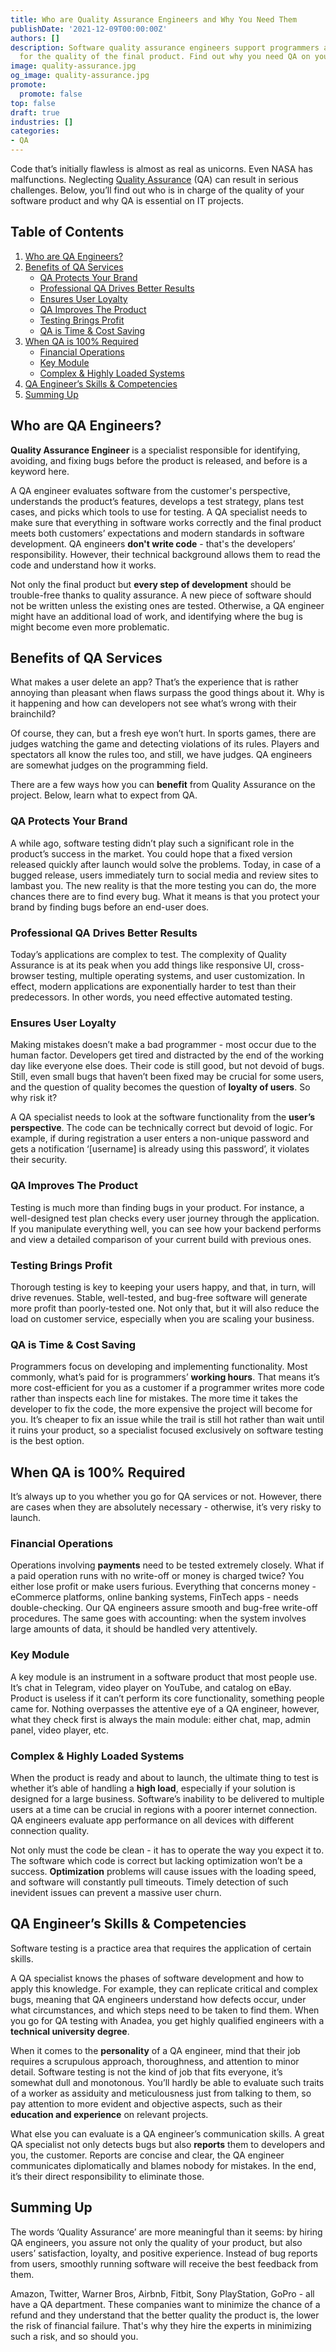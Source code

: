 ```yaml
---
title: Who are Quality Assurance Engineers and Why You Need Them
publishDate: '2021-12-09T00:00:00Z'
authors: []
description: Software quality assurance engineers support programmers and take responsibility
  for the quality of the final product. Find out why you need QA on your project.
image: quality-assurance.jpg
og_image: quality-assurance.jpg
promote:
  promote: false
top: false
draft: true
industries: []
categories:
- QA
---
```

Code that’s initially flawless is almost as real as unicorns. Even NASA has malfunctions. Neglecting [Quality Assurance](https://anadea.info/services/quality-assurance) (QA) can result in serious challenges. Below, you’ll find out who is in charge of the quality of your software product and why QA is essential on IT projects.

<script type="application/ld+json">
{
 "@context": "https://schema.org",
 "@type": "Article",
 "author": "Margareth",
 "name": "Who are Quality Assurance Engineers and Why You Need Them for Your Project"
}
</script>

<h2>Table of Contents</h2>
<ol>
<li><a href="#who-are">Who are QA Engineers?</a></li>
<li><a href="#benefits">Benefits of QA Services</a>
<ul>
<li><a href="#protects">QA Protects Your Brand</a></li>
<li><a href="#better-results">Professional QA Drives Better Results</a></li>
<li><a href="#loyalty">Ensures User Loyalty</a></li>
<li><a href="#improves-product">QA Improves The Product</a></li>
<li><a href="#profit">Testing Brings Profit</a>
<li><a href="#time-cost">QA is Time & Cost Saving</a>
</ul>
</li>
<li><a href="#100%">When QA is 100% Required</a>
<ul>
<li><a href="#money">Financial Operations</a></li>
<li><a href="#key-module">Key Module</a></li>
<li><a href="#complex-systems">Complex & Highly Loaded Systems</a></li>
</ul>
</li>
<li><a href="#skills">QA Engineer’s Skills & Competencies</a></li>
<li><a href="#fin">Summing Up</a></li>
</ol>

<a name="who-are"></a>
## Who are QA Engineers?
__Quality Assurance Engineer__ is a specialist responsible for identifying, avoiding, and fixing bugs before the product is released, and before is a keyword here.

A QA engineer evaluates software from the customer's perspective, understands the product’s features, develops a test strategy, plans test cases, and picks which tools to use for testing. A QA specialist needs to make sure that everything in software works correctly and the final product meets both customers’ expectations and modern standards in software development. QA engineers __don't write code__ - that's the developers’ responsibility. However, their technical background allows them to read the code and understand how it works.

Not only the final product but __every step of development__ should be trouble-free thanks to quality assurance. A new piece of software should not be written unless the existing ones are tested. Otherwise, a QA engineer might have an additional load of work, and identifying where the bug is might become even more problematic.

<a name="benefits"></a>
## Benefits of QA Services
What makes a user delete an app? That’s the experience that is rather annoying than pleasant when flaws surpass the good things about it. Why is it happening and how can developers not see what’s wrong with their brainchild?

Of course, they can, but a fresh eye won’t hurt. In sports games, there are judges watching the game and detecting violations of its rules. Players and spectators all know the rules too, and still, we have judges. QA engineers are somewhat judges on the programming field.

There are a few ways how you can __benefit__ from Quality Assurance on the project. Below, learn what to expect from QA.

<a name="protects"></a>
### QA Protects Your Brand
A while ago, software testing didn’t play such a significant role in the product’s success in the market. You could hope that a fixed version released quickly after launch would solve the problems. Today, in case of a bugged release, users immediately turn to social media and review sites to lambast you. The new reality is that the more testing you can do, the more chances there are to find every bug. What it means is that you protect your brand by finding bugs before an end-user does.

<a name="better-results"></a>
### Professional QA Drives Better Results
Today’s applications are complex to test. The complexity of Quality Assurance is at its peak when you add things like responsive UI, cross-browser testing, multiple operating systems, and user customization. In effect, modern applications are exponentially harder to test than their predecessors. In other words, you need effective automated testing.

<a name="loyalty"></a>
### Ensures User Loyalty
Making mistakes doesn’t make a bad programmer - most occur due to the human factor. Developers get tired and distracted by the end of the working day like everyone else does. Their code is still good, but not devoid of bugs. Still, even small bugs that haven’t been fixed may be crucial for some users, and the question of quality becomes the question of __loyalty of users__. So why risk it?

A QA specialist needs to look at the software functionality from the __user’s perspective__. The code can be technically correct but devoid of logic. For example, if during registration a user enters a non-unique password and gets a notification ‘[username] is already using this password’, it violates their security.

<a name="improves-product"></a>
### QA Improves The Product
Testing is much more than finding bugs in your product. For instance, a well-designed test plan checks every user journey through the application. If you manipulate everything well, you can see how your backend performs and view a detailed comparison of your current build with previous ones.

<a name="profit"></a>
### Testing Brings Profit
Thorough testing is key to keeping your users happy, and that, in turn, will drive revenues. Stable, well-tested, and bug-free software will generate more profit than poorly-tested one. Not only that, but it will also reduce the load on customer service, especially when you are scaling your business.

<a name="time-cost"></a>
### QA is Time & Cost Saving
Programmers focus on developing and implementing functionality. Most commonly, what’s paid for is programmers’ __working hours__. That means it’s more cost-efficient for you as a customer if a programmer writes more code rather than inspects each line for mistakes. The more time it takes the developer to fix the code, the more expensive the project will become for you. It’s cheaper to fix an issue while the trail is still hot rather than wait until it ruins your product, so a specialist focused exclusively on software testing is the best option.

<a name="100%"></a>
## When QA is 100% Required
It’s always up to you whether you go for QA services or not. However, there are cases when they are absolutely necessary - otherwise, it’s very risky to launch.

<a name="money"></a>
### Financial Operations
Operations involving __payments__ need to be tested extremely closely. What if a paid operation runs with no write-off or money is charged twice? You either lose profit or make users furious. Everything that concerns money - eCommerce platforms, online banking systems, FinTech apps - needs double-checking. Our QA engineers assure smooth and bug-free write-off procedures. The same goes with accounting: when the system involves large amounts of data, it should be handled very attentively.

<a name="key-module"></a>
### Key Module
A key module is an instrument in a software product that most people use. It’s chat in Telegram, video player on YouTube, and catalog on eBay. Product is useless if it can’t perform its core functionality, something people came for. Nothing overpasses the attentive eye of a QA engineer, however, what they check first is always the main module: either chat, map, admin panel, video player, etc.

<a name="complex-systems"></a>
### Complex & Highly Loaded Systems
When the product is ready and about to launch, the ultimate thing to test is whether it’s able of handling a __high load__, especially if your solution is designed for a large business. Software’s inability to be delivered to multiple users at a time can be crucial in regions with a poorer internet connection. QA engineers evaluate app performance on all devices with different connection quality.

Not only must the code be clean - it has to operate the way you expect it to. The software which code is correct but lacking optimization won’t be a success. __Optimization__ problems will cause issues with the loading speed, and software will constantly pull timeouts. Timely detection of such inevident issues can prevent a massive user churn.

<a name="skills"></a>
## QA Engineer’s Skills & Competencies
Software testing is a practice area that requires the application of certain skills.

A QA specialist knows the phases of software development and how to apply this knowledge. For example, they can replicate critical and complex bugs, meaning that QA engineers understand how defects occur, under what circumstances, and which steps need to be taken to find them. When you go for QA testing with Anadea, you get highly qualified engineers with a __technical university degree__.

When it comes to the __personality__ of a QA engineer, mind that their job requires a scrupulous approach, thoroughness, and attention to minor detail. Software testing is not the kind of job that fits everyone, it’s somewhat dull and monotonous. You’ll hardly be able to evaluate such traits of a worker as assiduity and meticulousness just from talking to them, so pay attention to more evident and objective aspects, such as their __education and experience__ on relevant projects.

What else you can evaluate is a QA engineer’s communication skills. A great QA specialist not only detects bugs but also __reports__ them to developers and you, the customer. Reports are concise and clear, the QA engineer communicates diplomatically and blames nobody for mistakes. In the end, it’s their direct responsibility to eliminate those.

<a name="fin"></a>
## Summing Up
The words ‘Quality Assurance’ are more meaningful than it seems: by hiring QA engineers, you assure not only the quality of your product, but also users’ satisfaction, loyalty, and positive experience. Instead of bug reports from users, smoothly running software will receive the best feedback from them.

Amazon, Twitter, Warner Bros, Airbnb, Fitbit, Sony PlayStation, GoPro - all have a QA department. These companies want to minimize the chance of a refund and they understand that the better quality the product is, the lower the risk of financial failure. That's why they hire the experts in minimizing such a risk, and so should you.
